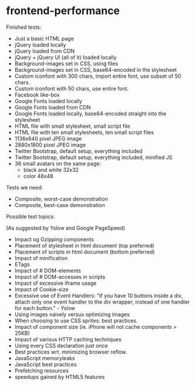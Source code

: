 frontend-performance
====================

Finished tests:
* Just a basic HTML page
* jQuery loaded locally
* jQuery loaded from CDN
* jQuery + jQuery UI (all of it) loaded locally
* Background-images set in CSS, using files
* Background-images set in CSS, base64-encoded in the stylesheet 
* Custom iconfont with 300 chars, import entire font, use subset of 50 chars.
* Custom iconfont with 50 chars, use entire font.
* Facebook like-box
* Google Fonts loaded locally
* Google Fonts loaded from CDN
* Google Fonts loaded locally, base64-encoded straight into the stylesheet
* HTML file with small stylesheet, small script file
* HTML file with ten small stylesheets, ten small script files
* 1136x640 pixel JPEG image
* 2880x1800 pixel JPEG image
* Twitter Bootstrap, default setup, everything included
* Twitter Bootstrap, default setup, everything included, minified JS
* 36 small avatars on the same page: 
  - black and white 32x32
  - color 48x48

Tests we need:

* Composite, worst-case demonstration
* Composite, best-case demonstration

Possible test topics:

(As suggested by Yslow and Google PageSpeed)

- Impact og Gzipping components
- Placement of stylesheet in html document (top preferred)
- Placement of scripts in html document (bottom preferred)
- Impact of minification
- ETags
- Impact of # DOM-elements
- Impact of # DOM-accesses in scripts
- Impact of excessive iframe usage
- Impact of Cookie-size
- Excessive use of Event Handlers: "If you have 10 buttons inside a div, attach only one event handler to the div wrapper, instead of one handler for each button." - Yslow
- Using images naively versus optimizing images
- When choosing to use CSS sprites: best practices.
- Impact of component size (ie. iPhone will not cache components > 25KB)
- Impact of various HTTP caching techniques
- Using every CSS declaration just once
- Best practices wrt. minimizing browser reflow. 
- JavaScript memoryleaks
- JavaScript best practices
- Prefetching resources
- speedups gained by HTML5 features
